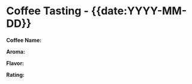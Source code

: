 # Coffee Tasting - {{date:YYYY-MM-DD}}
<!-- Note: Capture the date you tasted the coffee. -->

**Coffee Name:** 
<!-- Note: Write down the name of the coffee. -->

**Aroma:** 
<!-- Note: Describe the aroma of the coffee. -->

**Flavor:** 
<!-- Note: Describe the flavor of the coffee. -->

**Rating:** 
<!-- Note: Rate the coffee on a scale of 1 to 10. -->